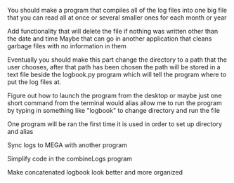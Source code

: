 You should make a program that compiles all of the log files into one big file that you can read all at once or several smaller ones for each month or year

Add functionality that will delete the file if nothing was written other than the date and time
    Maybe that can go in another application that cleans garbage files with no information in them

Eventually you should make this part change the directory to a path that the user chooses, after that path has been chosen the path will be stored in a text file beside the logbook.py program which will tell the program where to put the log files at.

Figure out how to launch the program from the desktop or maybe just one short command from the terminal
  would alias allow me to run the program by typing in something like "logbook" to change directory and run the file

One program will be ran the first time it is used in order to set up directory and alias

Sync logs to MEGA with another program

Simplify code in the combineLogs program

Make concatenated logbook look better and more organized
